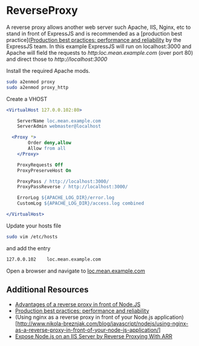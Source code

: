 # ReverseProxy

A reverse proxy allows another web server such Apache, IIS, Nginx, etc to stand in front of ExpressJS and is recommended as a [production best practice]([Production best practices: performance and reliability](https://expressjs.com/en/advanced/best-practice-performance.html) by the ExpressJS team. In this example ExpressJS will run on localhost:3000 and Apache will field the requests to *http:loc.mean.example.com* (over port 80) and direct those to *http://localhost:3000*

Install the required Apache mods.
```sh
sudo a2enmod proxy
sudo a2enmod proxy_http
```

Create a VHOST
```apache
<VirtualHost 127.0.0.102:80>

	ServerName loc.mean.example.com
	ServerAdmin webmaster@localhost

  <Proxy *>
		Order deny,allow
		Allow from all
	</Proxy>

	ProxyRequests Off
	ProxyPreserveHost On

	ProxyPass / http://localhost:3000/
	ProxyPassReverse / http://localhost:3000/

	ErrorLog ${APACHE_LOG_DIR}/error.log
	CustomLog ${APACHE_LOG_DIR}/access.log combined

</VirtualHost>
```

Update your hosts file

```sh
sudo vim /etc/hosts
```

and add the entry
```sh
127.0.0.102    loc.mean.example.com
```

Open a browser and navigate to [loc.mean.example.com](loc.mean.example.com)
## Additional Resources

* [Advantages of a reverse proxy in front of Node.JS
](https://stackoverflow.com/questions/6763571/advantages-of-a-reverse-proxy-in-front-of-node-js)
* [Production best practices: performance and reliability](https://expressjs.com/en/advanced/best-practice-performance.html)
* (Using nginx as a reverse proxy in front of your Node.js application)[http://www.nikola-breznjak.com/blog/javascript/nodejs/using-nginx-as-a-reverse-proxy-in-front-of-your-node-js-application/]
* [Expose Node.js on an IIS Server by Reverse Proxying With ARR](https://adamtuttle.codes/add-node-to-existing-iis-server/)
